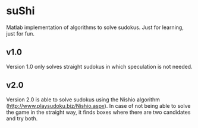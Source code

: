 # suShi
Matlab implementation of algorithms to solve sudokus. Just for learning, just for fun. 

## v1.0
Version 1.0 only solves straight sudokus in which speculation is not needed.

## v2.0
Version 2.0 is able to solve sudokus using the Nishio algorithm (http://www.playsudoku.biz/Nishio.aspx). In case of not being able to solve the game in the straight way, it finds boxes where there are two candidates and try both. 
